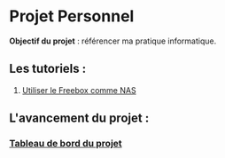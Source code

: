 # Projet Personnel
**Objectif du projet** : référencer ma pratique informatique.

## Les tutoriels :

1. [Utiliser le Freebox comme NAS](https://github.com/albanmartel/projetPersonnel/wiki/Home/#utiliser-la-freebox-delta-comme-nas)



## L'avancement du projet :

### [Tableau de bord du projet](https://github.com/users/albanmartel/projects/3)
